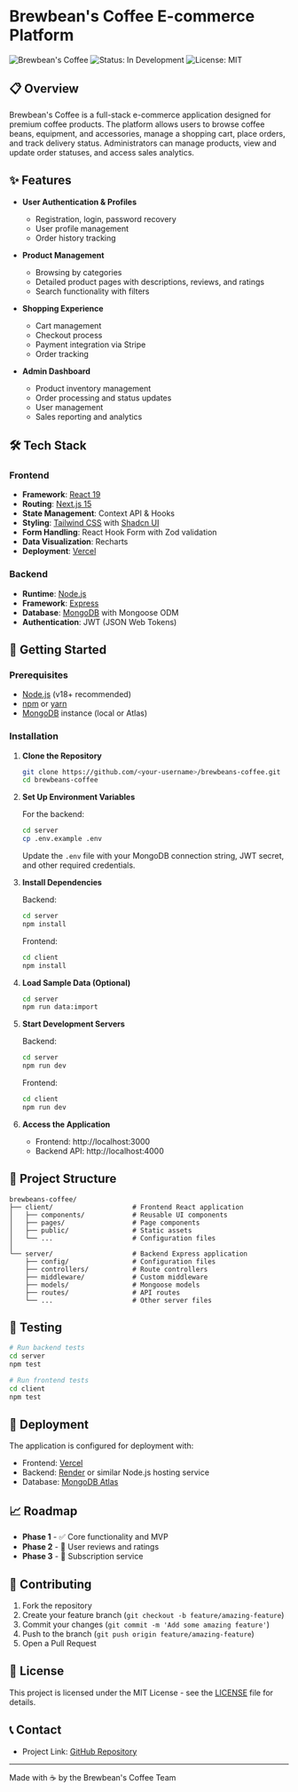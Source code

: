 # Brewbean's Coffee E-commerce Platform

![Brewbean's Coffee](https://img.shields.io/badge/Brewbean's-Coffee-brown?style=for-the-badge)
![Status: In Development](https://img.shields.io/badge/Status-In%20Development-yellow?style=for-the-badge)
![License: MIT](https://img.shields.io/badge/License-MIT-green?style=for-the-badge)

## 📋 Overview

Brewbean's Coffee is a full-stack e-commerce application designed for premium coffee products. The platform allows users to browse coffee beans, equipment, and accessories, manage a shopping cart, place orders, and track delivery status. Administrators can manage products, view and update order statuses, and access sales analytics.

## ✨ Features

- **User Authentication & Profiles**
  - Registration, login, password recovery
  - User profile management
  - Order history tracking

- **Product Management**
  - Browsing by categories
  - Detailed product pages with descriptions, reviews, and ratings
  - Search functionality with filters
  
- **Shopping Experience**
  - Cart management
  - Checkout process
  - Payment integration via Stripe
  - Order tracking

- **Admin Dashboard**
  - Product inventory management
  - Order processing and status updates
  - User management
  - Sales reporting and analytics
  
## 🛠️ Tech Stack

### Frontend
- **Framework**: [React 19](https://react.dev/)
- **Routing**: [Next.js 15](https://nextjs.org/)
- **State Management**: Context API & Hooks
- **Styling**: [Tailwind CSS](https://tailwindcss.com/) with [Shadcn UI](https://ui.shadcn.com/)
- **Form Handling**: React Hook Form with Zod validation
- **Data Visualization**: Recharts
- **Deployment**: [Vercel](https://vercel.com/)

### Backend
- **Runtime**: [Node.js](https://nodejs.org/)
- **Framework**: [Express](https://expressjs.com/)
- **Database**: [MongoDB](https://www.mongodb.com/) with Mongoose ODM
- **Authentication**: JWT (JSON Web Tokens)

## 🚀 Getting Started

### Prerequisites
- [Node.js](https://nodejs.org/) (v18+ recommended)
- [npm](https://www.npmjs.com/) or [yarn](https://yarnpkg.com/)
- [MongoDB](https://www.mongodb.com/) instance (local or Atlas)

### Installation

1. **Clone the Repository**
   ```bash
   git clone https://github.com/<your-username>/brewbeans-coffee.git
   cd brewbeans-coffee
   ```

2. **Set Up Environment Variables**
   
   For the backend:
   ```bash
   cd server
   cp .env.example .env
   ```
   Update the `.env` file with your MongoDB connection string, JWT secret, and other required credentials.

3. **Install Dependencies**
   
   Backend:
   ```bash
   cd server
   npm install
   ```
   
   Frontend:
   ```bash
   cd client
   npm install
   ```

4. **Load Sample Data (Optional)**
   ```bash
   cd server
   npm run data:import
   ```

5. **Start Development Servers**
   
   Backend:
   ```bash
   cd server
   npm run dev
   ```
   
   Frontend:
   ```bash
   cd client
   npm run dev
   ```

6. **Access the Application**
   - Frontend: http://localhost:3000
   - Backend API: http://localhost:4000

## 📁 Project Structure

```
brewbeans-coffee/
├── client/                    # Frontend React application
│   ├── components/            # Reusable UI components
│   ├── pages/                 # Page components
│   ├── public/                # Static assets
│   └── ...                    # Configuration files
│
└── server/                    # Backend Express application
    ├── config/                # Configuration files
    ├── controllers/           # Route controllers
    ├── middleware/            # Custom middleware
    ├── models/                # Mongoose models
    ├── routes/                # API routes
    └── ...                    # Other server files
```

## 🧪 Testing

```bash
# Run backend tests
cd server
npm test

# Run frontend tests
cd client
npm test
```

## 🚢 Deployment

The application is configured for deployment with:
- Frontend: [Vercel](https://vercel.com/)
- Backend: [Render](https://render.com/) or similar Node.js hosting service
- Database: [MongoDB Atlas](https://www.mongodb.com/cloud/atlas)

## 📈 Roadmap

- **Phase 1** - ✅ Core functionality and MVP
- **Phase 2** - 🔄 User reviews and ratings
- **Phase 3** - 📅 Subscription service

## 👥 Contributing

1. Fork the repository
2. Create your feature branch (`git checkout -b feature/amazing-feature`)
3. Commit your changes (`git commit -m 'Add some amazing feature'`)
4. Push to the branch (`git push origin feature/amazing-feature`)
5. Open a Pull Request

## 📝 License

This project is licensed under the MIT License - see the [LICENSE](LICENSE) file for details.

## 📞 Contact

- Project Link: [GitHub Repository](https://github.com/samartho4/brewbeans-coffee)

---

Made with ☕ by the Brewbean's Coffee Team

